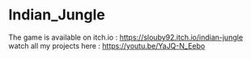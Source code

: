 # Indian_Jungle
The game is available on itch.io : https://slouby92.itch.io/indian-jungle
watch all my projects here : https://youtu.be/YaJQ-N_Eebo
